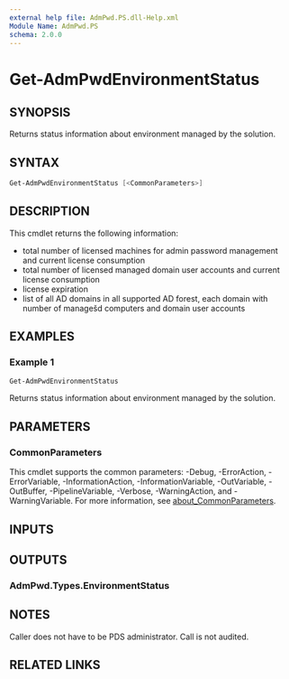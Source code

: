 ```yaml
---
external help file: AdmPwd.PS.dll-Help.xml
Module Name: AdmPwd.PS
schema: 2.0.0
---
```


# Get-AdmPwdEnvironmentStatus

## SYNOPSIS
Returns status information about environment managed by the solution.

## SYNTAX
```powershell
Get-AdmPwdEnvironmentStatus [<CommonParameters>]
```

## DESCRIPTION
This cmdlet returns the following information:  
- total number of licensed machines for admin password management and current license consumption
- total number of licensed managed domain user accounts and current license consumption
- license expiration
- list of all AD domains in all supported AD forest, each domain with number of managešd computers and domain user accounts

## EXAMPLES

### Example 1
```powershell
Get-AdmPwdEnvironmentStatus
```

Returns status information about environment managed by the solution.

## PARAMETERS

### CommonParameters
This cmdlet supports the common parameters: -Debug, -ErrorAction, -ErrorVariable, -InformationAction, -InformationVariable, -OutVariable, -OutBuffer, -PipelineVariable, -Verbose, -WarningAction, and -WarningVariable. For more information, see [about_CommonParameters](http://go.microsoft.com/fwlink/?LinkID=113216).

## INPUTS

## OUTPUTS
### AdmPwd.Types.EnvironmentStatus

## NOTES
Caller does not have to be PDS administrator. Call is not audited.
## RELATED LINKS
